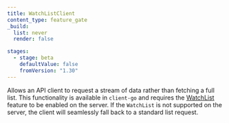 ```yaml
---
title: WatchListClient
content_type: feature_gate
_build:
  list: never
  render: false

stages:
  - stage: beta
    defaultValue: false
    fromVersion: "1.30"
---
```

Allows an API client to request a stream of data rather than fetching a full list. 
This functionality is available in `client-go` and requires the 
[WatchList](/docs/reference/command-line-tools-reference/feature-gates/) 
feature to be enabled on the server. 
If the `WatchList` is not supported on the server, the client will seamlessly fall back to a standard list request.
